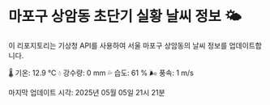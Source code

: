 
# 마포구 상암동 초단기 실황 날씨 정보 🌤️

이 리포지토리는 기상청 API를 사용하여 서울 마포구 상암동의 날씨 정보를 업데이트합니다. 

🌡️ 기온: 12.9 ℃
💧 강수량: 0 mm
💦 습도: 61 %
🌬️ 풍속: 1 m/s

마지막 업데이트 시각: 2025년 05월 05일 21시 21분    
